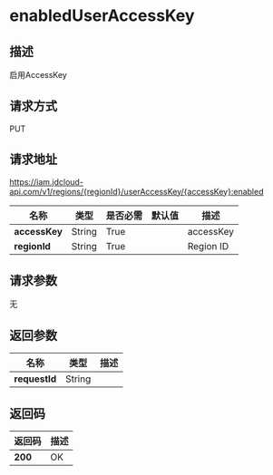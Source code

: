 # enabledUserAccessKey


## 描述
启用AccessKey

## 请求方式
PUT

## 请求地址
https://iam.jdcloud-api.com/v1/regions/{regionId}/userAccessKey/{accessKey}:enabled

|名称|类型|是否必需|默认值|描述|
|---|---|---|---|---|
|**accessKey**|String|True||accessKey|
|**regionId**|String|True||Region ID|

## 请求参数
无


## 返回参数
|名称|类型|描述|
|---|---|---|
|**requestId**|String||



## 返回码
|返回码|描述|
|---|---|
|**200**|OK|
